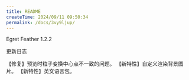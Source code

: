 ```yaml
---
title: README
createTime: 2024/09/11 09:50:34
permalink: /docs/3vy9ljup/
---
```

Egret Feather 1.2.2

更新日志

【修复】预览时粒子变换中心点不一致的问题。
【新特性】自定义渲染背景图片。
【新特性】英文语言包。